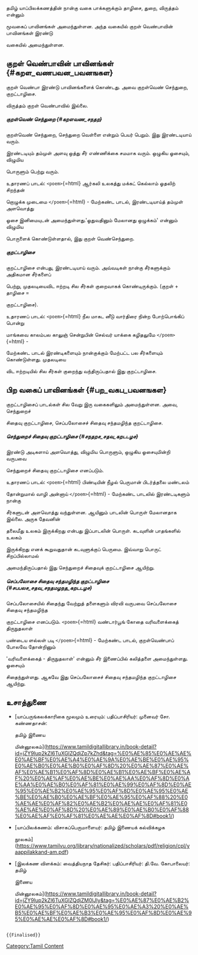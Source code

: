 தமிழ் யாப்பிலக்கணத்தின் நான்கு வகை பாக்களுக்கும் தாழிசை, துறை, விருத்தம் என்னும்
மூவகைப் பாவினங்கள் அமைந்துள்ளன. அந்த வகையில் குறள் வெண்பாவின் பாவினங்கள் இரண்டு
வகையில் அமைந்துள்ளன.

## குறள் வெண்பாவின் பாவினங்கள் {#கறள_வணபவன_பவனஙகள}

குறள் வெண்பா இரண்டு பாவினங்களைக் கொண்டது. அவை குறள்வெண் செந்துறை, குறட்டாழிசை.
விருத்தம் குறள் வெண்பாவில் இல்லை.

##### குறள்வெண் செந்துறை {#கறளவண_சநதற}

குறள்வெண் செந்துறை, செந்துறை வெள்ளை என்றும் பெயர் பெறும். இது இரண்டடியாய் வரும்.
இரண்டடியும் தம்முள் அளவு ஒத்து சீர் எண்ணிக்கை சமமாக வரும். ஒழுகிய ஓசையும், விழுமிய
பொருளும் பெற்று வரும்.

உதாரணப் பாடல்: `<poem>`{=html} ஆர்கலி உலகத்து மக்கட் கெல்லாம் ஓதலிற் சிறந்தன்
றொழுக்க முடைமை `</poem>`{=html} - மேற்கண்ட பாடல், இரண்டடியாய்த் தம்முள் அளவொத்து
ஓசை இனிமையுடன் அமைந்துள்ளது.'ஓதுவதினும் மேலானது ஒழுக்கம்' என்னும் விழுமிய
பொருளைக் கொண்டுள்ளதால், இது குறள் வெண்செந்துறை.

##### குறட்டாழிசை

குறட்டாழிசை என்பது, இரண்டடியாய் வரும். அவ்வடிகள் நான்கு சீர்களுக்கும் அதிகமான சீர்களைப்
பெற்று, முதலடியைவிட ஈற்றடி சில சீர்கள் குறைவாகக் கொண்டிருக்கும். (குறள் + தாழிசை =
குறட்டாழிசை).

உதாரணப் பாடல்: `<poem>`{=html} நீல மாகட னீடு வார்திரை நின்ற போற்பொங்கிப் பொன்று
மாங்கவை காலம்பல காலுஞ் சென்றுபின் செல்வர் யாக்கை கழிதலுமே `</poem>`{=html} -
மேற்கண்ட பாடல் இரண்டிகளையும் நான்குக்கும் மேற்பட்ட பல சீர்களையும் கொண்டுள்ளது. முதலடியை
விட ஈற்றடியில் சில சீர்கள் குறைந்து வந்திருப்பதால் இது குறட்டாழிசை.

## பிற வகைப் பாவினங்கள் {#பற_வகப_பவனஙகள}

குறட்டாழிசைப் பாடல்கள் சில வேறு இரு வகைகளிலும் அமைந்துள்ளன. அவை, செந்துறைச்
சிதைவு குறட்டாழிசை, செப்பலோசைச் சிதைவு சந்தமழிந்த குறட்டாழிசை.

##### செந்துறைச் சிதைவு குறட்டாழிசை {#சநதறச_சதவ_கறடடழச}

இரண்டு அடிகளாய் அளவொத்து, விழுமிய பொருளும், ஒழுகிய ஓசையுமின்றி வருபவை
செந்துறைச் சிதைவு குறட்டாழிசை எனப்படும்.

உதாரணப் பாடல்: `<poem>`{=html} பிண்டியின் நீழல் பெருமான் பிடர்த்தலை மண்டலம்
தோன்றுமால் வாழி அன்னாய் `</poem>`{=html} - மேற்கண்ட பாடலில் இரண்டடிகளும் நான்கு
சீர்களுடன் அளவொத்து வந்துள்ளன. ஆயினும் பாடலின் பொருள் மேலானதாக இல்லை. அருக தேவனின்
தலைமீது உலகம் இருக்கிறது என்பது இப்பாடலின் பொருள். கடவுளின் பாதங்களில் உலகம்
இருக்கிறது எனக் கூறுவதுதான் கடவுளுக்குப் பெருமை. இவ்வாறு பொருட் சிறப்பில்லாமல்
அமைந்திருப்பதால் இது செந்துறைச் சிதைவுக் குறட்டாழிசை ஆயிற்று.

##### செப்பலோசை சிதைவு சந்தமழிந்த குறட்டாழிசை {#சபபலச_சதவ_சநதமழநத_கறடடழச}

செப்பலோசையில் சிதைந்து வேற்றுத் தளைகளும் விரவி வருபவை செப்பலோசை சிதைவு சந்தமழிந்த
குறட்டாழிசை எனப்படும். `<poem>`{=html} வண்டார்பூங் கோதை வரிவளைக்கைத் திருநுதலாள்
பண்டைய ளல்லள் படி `</poem>`{=html} - மேற்கண்ட பாடல், குறள்வெண்பாப் போலவே தோன்றினும்
'வரிவளைக்கைத் - திருநுதலாள்' என்னும் சீர் இணைப்பில் கலித்தளை அமைந்துள்ளது. ஓசையும்
சிதைந்துள்ளது. ஆகவே இது செப்பலோசைச் சிதைவு சந்தமழிந்த குறட்டாழிசை ஆயிற்று.

## உசாத்துணை

-   [யாப்பருங்கலக்காரிகை மூலமும் உரையும்: பதிப்பாசிரியர்: முனைவர் சோ. கண்ணதாசன்:
    தமிழ் இணைய
    மின்னூலகம்](https://www.tamildigitallibrary.in/book-detail?id=jZY9lup2kZl6TuXGlZQdjZp7kZhd&tag=%E0%AE%85%E0%AE%AE%E0%AE%BF%E0%AE%A4%E0%AE%9A%E0%AE%BE%E0%AE%95%E0%AE%B0%E0%AE%B0%E0%AF%8D%20%E0%AE%87%E0%AE%AF%E0%AE%B1%E0%AF%8D%E0%AE%B1%E0%AE%BF%E0%AE%AF%20%E0%AE%AF%E0%AE%BE%E0%AE%AA%E0%AF%8D%E0%AE%AA%E0%AE%B0%E0%AF%81%E0%AE%99%E0%AF%8D%E0%AE%95%E0%AE%B2%E0%AE%95%E0%AF%8D%E0%AE%95%E0%AE%BE%E0%AE%B0%E0%AE%BF%E0%AE%95%E0%AF%88%20%E0%AE%AE%E0%AF%82%E0%AE%B2%E0%AE%AE%E0%AF%81%E0%AE%AE%E0%AF%8D%20%E0%AE%89%E0%AE%B0%E0%AF%88%E0%AE%AF%E0%AF%81%E0%AE%AE%E0%AF%8D#book1/)
-   [யாப்பிலக்கணம்: விசாகப்பெருமாளையர்: தமிழ் இணையக் கல்விக்கழக
    நூலகம்](https://www.tamilvu.org/library/nationalized/scholars/pdf/religion/cpl/yaappilakkand-am.pdf)
-   [இலக்கண விளக்கம்: வைத்தியநாத தேசிகர்: பதிப்பாசிரியர்: தி.வே. கோபாலையர்: தமிழ்
    இணைய
    மின்னூலகம்](https://www.tamildigitallibrary.in/book-detail?id=jZY9lup2kZl6TuXGlZQdjZM0lJly&tag=%E0%AE%87%E0%AE%B2%E0%AE%95%E0%AF%8D%E0%AE%95%E0%AE%A3%20%E0%AE%B5%E0%AE%BF%E0%AE%B3%E0%AE%95%E0%AF%8D%E0%AE%95%E0%AE%AE%E0%AF%8D#book1/)

```{=mediawiki}
{{Finalised}}
```
[Category:Tamil Content](Category:Tamil_Content "wikilink")
